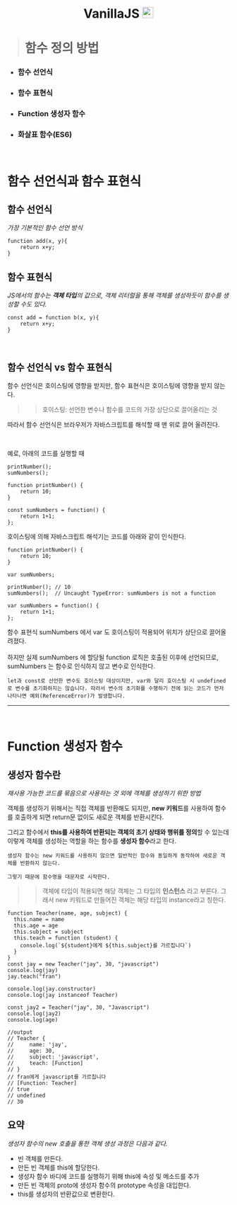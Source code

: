 <h1 align="middle">VanillaJS <img src="https://cdn.icon-icons.com/icons2/2415/PNG/512/javascript_original_logo_icon_146455.png" width="25px" height="auto" alt="JSIcon"></img></h1>

> # **함수 정의 방법**

- ### 함수 선언식
- ### 함수 표현식
- ### Function 생성자 함수
- ### 화살표 함수(ES6)

<br>

# **함수 선언식과 함수 표현식**

## **함수 선언식**

_가장 기본적인 함수 선언 방식_

```JS
function add(x, y){
    return x+y;
}
```

## **함수 표현식**

_JS에서의 함수는 **객체 타입**의 값으로, 객체 리터럴을 통해 객체를 생성하듯이 함수를 생성할 수도 있다._

```JS
const add = function b(x, y){
	return x+y;
}
```

<br>

## **함수 선언식 vs 함수 표현식**

함수 선언식은 호이스팅에 영향을 받지만, 함수 표현식은 호이스팅에 영향을 받지 않는다.

> > 호이스팅: 선언한 변수나 함수를 코드의 가장 상단으로 끌어올리는 것

따라서 함수 선언식은 브라우저가 자바스크립트를 해석할 때 맨 위로 끌어 올려진다.

<br>

예로, 아래의 코드를 실행할 때

```JS
printNumber();
sumNumbers();

function printNumber() {
    return 10;
}

const sumNumbers = function() {
    return 1+1;
};
```

호이스팅에 의해 자바스크립트 해석기는 코드를 아래와 같이 인식한다.

```JS
function printNumber() {
    return 10;
}

var sumNumbers;

printNumber(); // 10
sumNumbers();  // Uncaught TypeError: sumNumbers is not a function

var sumNumbers = function() {
    return 1+1;
};
```

함수 표현식 sumNumbers 에서 var 도 호이스팅이 적용되어 위치가 상단으로 끌어올려졌다.
<br><br>하지만 실제 sumNumbers 에 할당될 function 로직은 호출된 이후에 선언되므로, sumNumbers 는 함수로 인식하지 않고 변수로 인식한다.

    let과 const로 선언한 변수도 호이스팅 대상이지만, var와 달리 호이스팅 시 undefined로 변수를 초기화하지는 않습니다. 따라서 변수의 초기화를 수행하기 전에 읽는 코드가 먼저 나타나면 예외(ReferenceError)가 발생합니다.

---

<br>

# **Function 생성자 함수**

## **생성자 함수란**

_재사용 가능한 코드를 묶음으로 사용하는 것 외에 객체를 생성하기 위한 방법_

객체를 생성하기 위해서는 직접 객체를 반환해도 되지만, **new 키워드**를 사용하여 함수를 호출하게 되면 return문 없이도 새로운 객체를 반환시킨다.

그리고 함수에서 **this를 사용하여 반환되는 객체의 초기 상태와 행위를 정의**할 수 있는데 이렇게 객체를 생성하는 역할을 하는 함수를 **생성자 함수**라고 한다.

    생성자 함수는 new 키워드를 사용하지 않으면 일반적인 함수와 동일하게 동작하여 새로운 객체를 반환하지 않는다.

    그렇기 때문에 함수명을 대문자로 시작한다.

> > 객체에 타입이 적용되면 해당 객체는 그 타입의 **인스턴스** 라고 부른다. 그래서 new 키워드로 만들어진 객체는 해당 타입의 instance라고 칭한다.

```JS
function Teacher(name, age, subject) {
  this.name = name
  this.age = age
  this.subject = subject
  this.teach = function (student) {
    console.log(`${student}에게 ${this.subject}를 가르칩니다`)
  }
}
const jay = new Teacher("jay", 30, "javascript")
console.log(jay)
jay.teach("fran")

console.log(jay.constructor)
console.log(jay instanceof Teacher)

const jay2 = Teacher("jay", 30, "Javascript")
console.log(jay2)
console.log(age)

//output
// Teacher {
//     name: 'jay',
//     age: 30,
//     subject: 'javascript',
//     teach: [Function]
// }
// fran에게 javascript를 가르칩니다
// [Function: Teacher]
// true
// undefined
// 30
```

## **요약**

_생성자 함수의 new 호출을 통한 객체 생성 과정은 다음과 같다._

- 빈 객체를 만든다.
- 만든 빈 객체를 this에 할당한다.
- 생성자 함수 바디에 코드를 실행하기 위해 this에 속성 및 메소드를 추가
- 만든 빈 객체의 proto에 생성자 함수의 prototype 속성을 대입한다.
- this를 생성자의 반환값으로 변환한다.

